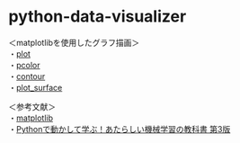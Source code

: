 # python-data-visualizer
＜matplotlibを使用したグラフ描画＞  
・[plot](https://matplotlib.org/stable/plot_types/basic/plot.html#sphx-glr-plot-types-basic-plot-py)  
・[pcolor](https://matplotlib.org/stable/api/_as_gen/matplotlib.pyplot.pcolor.html)  
・[contour](https://matplotlib.org/stable/plot_types/arrays/contour.html#sphx-glr-plot-types-arrays-contour-py)  
・[plot_surface](https://matplotlib.org/stable/plot_types/3D/surface3d_simple.html#sphx-glr-plot-types-3d-surface3d-simple-py)

＜参考文献＞  
・[matplotlib](https://matplotlib.org/stable/plot_types/index.html)  
・[Pythonで動かして学ぶ！あたらしい機械学習の教科書 第3版](https://www.shoeisha.co.jp/book/detail/9784798171494) 
